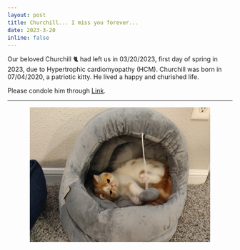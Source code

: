 ```yaml
---
layout: post
title: Churchill... I miss you forever...
date: 2023-3-20
inline: false
---
```


Our beloved Churchill :cat2: had left us in 03/20/2023, first day of spring in 2023, due to Hypertrophic cardiomyopathy (HCM). Churchill was born in 07/04/2020, a patriotic kitty. He lived a happy and churished life.

Please condole him through [Link](https://churchillcat.github.io).

***

<!-- ![Lucky photo in pets shopping mart](/assets/img/lucky.jpeg) -->
<p align="center">
    <img src="/assets/img/churchill.jpg"  width="80%" height="80%">
</p>